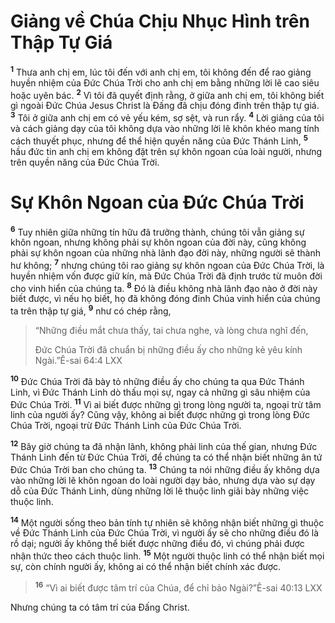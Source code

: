 # Giảng về Chúa Chịu Nhục Hình trên Thập Tự Giá
<sup><b>1</b></sup> Thưa anh chị em, lúc tôi đến với anh chị em, tôi không đến để rao giảng huyền nhiệm của Ðức Chúa Trời cho anh chị em bằng những lời lẽ cao siêu hoặc uyên bác. <sup><b>2</b></sup> Vì tôi đã quyết định rằng, ở giữa anh chị em, tôi không biết gì ngoài Ðức Chúa Jesus Christ là Ðấng đã chịu đóng đinh trên thập tự giá. <sup><b>3</b></sup> Tôi ở giữa anh chị em có vẻ yếu kém, sợ sệt, và run rẩy. <sup><b>4</b></sup> Lời giảng của tôi và cách giảng dạy của tôi không dựa vào những lời lẽ khôn khéo mang tính cách thuyết phục, nhưng để thể hiện quyền năng của Ðức Thánh Linh, <sup><b>5</b></sup> hầu đức tin anh chị em không đặt trên sự khôn ngoan của loài người, nhưng trên quyền năng của Ðức Chúa Trời.

# Sự Khôn Ngoan của Ðức Chúa Trời
<sup><b>6</b></sup> Tuy nhiên giữa những tín hữu đã trưởng thành, chúng tôi vẫn giảng sự khôn ngoan, nhưng không phải sự khôn ngoan của đời này, cũng không phải sự khôn ngoan của những nhà lãnh đạo đời này, những người sẽ thành hư không; <sup><b>7</b></sup> nhưng chúng tôi rao giảng sự khôn ngoan của Ðức Chúa Trời, là huyền nhiệm vốn được giữ kín, mà Ðức Chúa Trời đã định trước từ muôn đời cho vinh hiển của chúng ta. <sup><b>8</b></sup> Ðó là điều không nhà lãnh đạo nào ở đời này biết được, vì nếu họ biết, họ đã không đóng đinh Chúa vinh hiển của chúng ta trên thập tự giá, <sup><b>9</b></sup> như có chép rằng,


> “Những điều mắt chưa thấy, tai chưa nghe, và lòng chưa nghĩ đến,
> 
> Ðức Chúa Trời đã chuẩn bị những điều ấy cho những kẻ yêu kính Ngài.”Ê-sai 64:4 LXX
>

<sup><b>10</b></sup> Ðức Chúa Trời đã bày tỏ những điều ấy cho chúng ta qua Ðức Thánh Linh, vì Ðức Thánh Linh dò thấu mọi sự, ngay cả những gì sâu nhiệm của Ðức Chúa Trời. <sup><b>11</b></sup> Vì ai biết được những gì trong lòng người ta, ngoại trừ tâm linh của người ấy? Cũng vậy, không ai biết được những gì trong lòng Ðức Chúa Trời, ngoại trừ Ðức Thánh Linh của Ðức Chúa Trời.

<sup><b>12</b></sup> Bây giờ chúng ta đã nhận lãnh, không phải linh của thế gian, nhưng Ðức Thánh Linh đến từ Ðức Chúa Trời, để chúng ta có thể nhận biết những ân tứ Ðức Chúa Trời ban cho chúng ta. <sup><b>13</b></sup> Chúng ta nói những điều ấy không dựa vào những lời lẽ khôn ngoan do loài người dạy bảo, nhưng dựa vào sự dạy dỗ của Ðức Thánh Linh, dùng những lời lẽ thuộc linh giãi bày những việc thuộc linh.

<sup><b>14</b></sup> Một người sống theo bản tính tự nhiên sẽ không nhận biết những gì thuộc về Ðức Thánh Linh của Ðức Chúa Trời, vì người ấy sẽ cho những điều đó là rồ dại; người ấy không thể biết được những điều đó, vì chúng phải được nhận thức theo cách thuộc linh. <sup><b>15</b></sup> Một người thuộc linh có thể nhận biết mọi sự, còn chính người ấy, không ai có thể nhận biết chính xác được.


> <sup><b>16</b></sup> “Vì ai biết được tâm trí của Chúa, để chỉ bảo Ngài?”Ê-sai 40:13 LXX
>

Nhưng chúng ta có tâm trí của Ðấng Christ.

